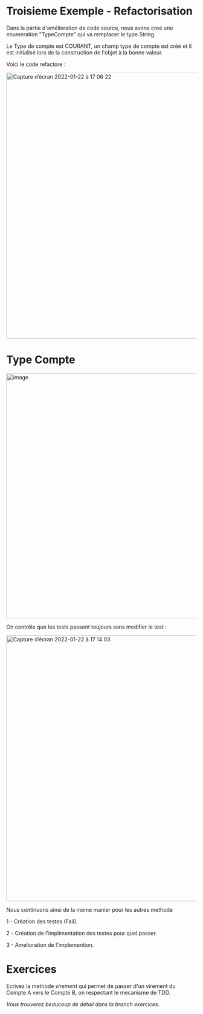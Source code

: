 # Troisieme Exemple - Refactorisation

Dans la partie d'amélioration de code source, nous avons creé une enumeration "TypeCompte" qui va remplacer le type String. 

Le Type de compte est COURANT, un champ type de compte est créé et il est initialisé lors de la construction de l'objet à la bonne valeur.

Voici le code refactore :

<img width="703" alt="Capture d’écran 2022-01-22 à 17 06 22" src="https://user-images.githubusercontent.com/98129570/150646348-fc7065a3-5ae8-4862-8f6a-4f54ea7a951c.png">

# Type Compte

<img width="648" alt="image" src="https://user-images.githubusercontent.com/98129570/150691901-6c9f4c95-7ee7-4bfa-9fdb-b539d463f0ca.png">

On contrôle que les tests passent toujours sans modifier le test :

<img width="703" alt="Capture d’écran 2022-01-22 à 17 14 03" src="https://user-images.githubusercontent.com/98129570/150646641-7435061b-19b5-4730-9cb0-db06b07f7305.png">

Nous continuons ainsi de la meme manier pour les autres methode

1 - Création des testes (Fail).

2 - Création de l'implimentation des testes pour quel passer.

3 - Amelioration de l'implemention.

# Exercices

Ecrivez la methode *virement* qui permet de passer d'un virement du Compte A vers le Compte B, on respectant le mecanisme de TDD.

*Vous trouverez beaucoup de détail dans la branch exercices.*
